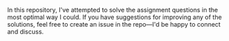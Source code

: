 In this repository, I've attempted to solve the assignment questions in the most optimal way I could. If you have suggestions for improving any of the solutions, feel free to create an issue in the repo—I'd be happy to connect and discuss.
